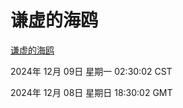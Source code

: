 # 谦虚的海鸥
[谦虚的海鸥](http://219.139.197.121:56308/qxdho/course/base/hotlink/index.php)

2024年 12月 09日 星期一 02:30:02 CST

2024年 12月 08日 星期日 18:30:02 GMT
